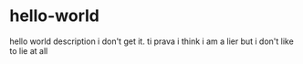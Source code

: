 # hello-world
hello world description
i don't get it. ti prava
i think i am a lier but i don't like to lie at all
